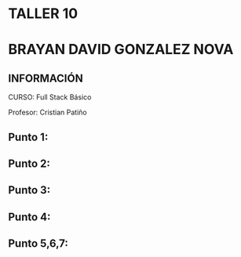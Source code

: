 <H1> TALLER 10 <h1>
<h1>BRAYAN DAVID GONZALEZ NOVA</H1>


<h2>INFORMACIÓN</h2>
        <p>CURSO: Full Stack Básico</p>
        <p>Profesor:  Cristian Patiño</p>

<H2>Punto 1:  </H2>
<H2>Punto 2:  </H2>
<H2>Punto 3:  </H2>
<H2>Punto 4:  </H2>
<H2>Punto 5,6,7:  </H2>
